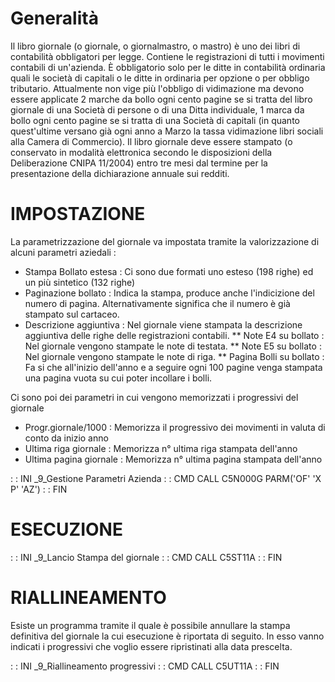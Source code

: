 # Generalità
Il libro giornale (o giornale, o giornalmastro, o mastro) è uno dei libri di contabilità obbligatori per legge. Contiene le registrazioni di tutti i movimenti contabili di un'azienda. È obbligatorio solo per le ditte in contabilità ordinaria quali le società di capitali o le ditte in ordinaria per opzione o per obbligo tributario. Attualmente non vige più l'obbligo di vidimazione ma devono essere applicate 2 marche da bollo ogni cento pagine se si tratta del libro giornale di una Società di persone o di una Ditta individuale, 1 marca da bollo ogni cento pagine se si tratta di una Società di capitali (in quanto quest'ultime versano già ogni anno a Marzo la tassa vidimazione libri sociali alla Camera di Commercio). Il libro giornale deve essere stampato (o conservato in modalità elettronica secondo le disposizioni della Deliberazione CNIPA 11/2004) entro tre mesi dal termine per la presentazione della dichiarazione annuale sui redditi.

# IMPOSTAZIONE
La parametrizzazione del giornale va impostata tramite la valorizzazione di alcuni  parametri aziedali : 
 * Stampa Bollato estesa   :  Ci sono due formati uno esteso (198 righe) ed un più sintetico (132 righe)
 * Paginazione bollato     :  Indica la stampa, produce anche l'indicizione del numero di pagina. Alternativamente significa che il numero è già stampato sul cartaceo.
 * Descrizione aggiuntiva  :  Nel giornale viene stampata la descrizione aggiuntiva delle righe delle registrazioni contabili.
** Note E4 su bollato      :  Nel giornale vengono stampate le note di testata.
** Note E5 su bollato      :  Nel giornale vengono stampate le note di riga.
** Pagina Bolli su bollato :  Fa si che all'inizio dell'anno e a seguire ogni 100 pagine venga stampata una pagina vuota su cui poter incollare i bolli.

 Ci sono poi dei parametri in cui vengono memorizzati i progressivi del giornale
 * Progr.giornale/1000     :  Memorizza il progressivo dei movimenti in valuta di conto da inizio anno
 * Ultima riga giornale    :  Memorizza n° ultima riga stampata dell'anno
 * Ultima pagina giornale  :  Memorizza n° ultima pagina stampata dell'anno

 :  : INI _9_Gestione Parametri Azienda
 :  : CMD CALL C5N000G PARM('OF' 'X P' 'AZ')
 :  : FIN

# ESECUZIONE
 :  : INI _9_Lancio Stampa del giornale
 :  : CMD CALL C5ST11A
 :  : FIN

# RIALLINEAMENTO
Esiste un programma tramite il quale è possibile annullare la stampa definitiva del giornale la cui esecuzione è riportata di seguito.
In esso vanno indicati i progressivi che voglio essere ripristinati alla data prescelta.

 :  : INI _9_Riallineamento progressivi
 :  : CMD CALL C5UT11A
 :  : FIN
